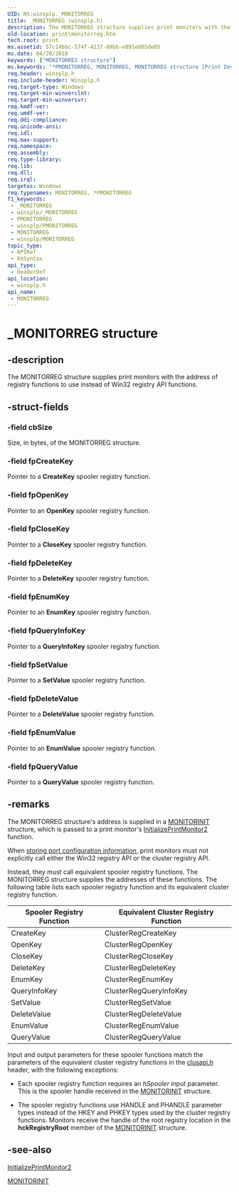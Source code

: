 ```yaml
---
UID: NS:winsplp._MONITORREG
title: _MONITORREG (winsplp.h)
description: The MONITORREG structure supplies print monitors with the address of registry functions to use instead of Win32 registry API functions.
old-location: print\monitorreg.htm
tech.root: print
ms.assetid: 57c146bc-574f-4137-89bb-e891e005de05
ms.date: 04/20/2018
keywords: ["MONITORREG structure"]
ms.keywords: "*PMONITORREG, MONITORREG, MONITORREG structure [Print Devices], PMONITORREG, PMONITORREG structure pointer [Print Devices], _MONITORREG, print.monitorreg, spoolfnc_2d0db8db-eea5-461a-a257-1fb986001dac.xml, winsplp/MONITORREG, winsplp/PMONITORREG"
req.header: winsplp.h
req.include-header: Winsplp.h
req.target-type: Windows
req.target-min-winverclnt: 
req.target-min-winversvr: 
req.kmdf-ver: 
req.umdf-ver: 
req.ddi-compliance: 
req.unicode-ansi: 
req.idl: 
req.max-support: 
req.namespace: 
req.assembly: 
req.type-library: 
req.lib: 
req.dll: 
req.irql: 
targetos: Windows
req.typenames: MONITORREG, *PMONITORREG
f1_keywords:
 - _MONITORREG
 - winsplp/_MONITORREG
 - PMONITORREG
 - winsplp/PMONITORREG
 - MONITORREG
 - winsplp/MONITORREG
topic_type:
 - APIRef
 - kbSyntax
api_type:
 - HeaderDef
api_location:
 - winsplp.h
api_name:
 - MONITORREG
---
```


# _MONITORREG structure


## -description

The MONITORREG structure supplies print monitors with the address of registry functions to use instead of Win32 registry API functions.

## -struct-fields

### -field cbSize

Size, in bytes, of the MONITORREG structure.

### -field fpCreateKey

Pointer to a **CreateKey** spooler registry function.

### -field fpOpenKey

Pointer to an **OpenKey** spooler registry function.

### -field fpCloseKey

Pointer to a **CloseKey** spooler registry function.

### -field fpDeleteKey

Pointer to a **DeleteKey** spooler registry function.

### -field fpEnumKey

Pointer to an **EnumKey** spooler registry function.

### -field fpQueryInfoKey

Pointer to a **QueryInfoKey** spooler registry function.

### -field fpSetValue

Pointer to a **SetValue** spooler registry function.

### -field fpDeleteValue

Pointer to a **DeleteValue** spooler registry function.

### -field fpEnumValue

Pointer to an **EnumValue** spooler registry function.

### -field fpQueryValue

Pointer to a **QueryValue** spooler registry function.

## -remarks

The MONITORREG structure's address is supplied in a [MONITORINIT](./ns-winsplp-_monitorinit.md) structure, which is passed to a print monitor's [InitializePrintMonitor2](./nf-winsplp-initializeprintmonitor2.md) function.

When [storing port configuration information](/windows-hardware/drivers/print/storing-port-configuration-information), print monitors must not explicitly call either the Win32 registry API or the cluster registry API.

Instead, they must call equivalent spooler registry functions. The MONITORREG structure supplies the addresses of these functions. The following table lists each spooler registry function and its equivalent cluster registry function.

| Spooler Registry Function | Equivalent Cluster Registry Function |
| --- | --- |
| CreateKey | ClusterRegCreateKey |
| OpenKey | ClusterRegOpenKey |
| CloseKey | ClusterRegCloseKey |
| DeleteKey | ClusterRegDeleteKey |
| EnumKey | ClusterRegEnumKey |
| QueryInfoKey | ClusterRegQueryInfoKey |
| SetValue | ClusterRegSetValue |
| DeleteValue | ClusterRegDeleteValue |
| EnumValue | ClusterRegEnumValue |
| QueryValue | ClusterRegQueryValue |

Input and output parameters for these spooler functions match the parameters of the equivalent cluster registry functions in the [clusapi.h](/windows/win32/api/clusapi/index) header, with the following exceptions:

- Each spooler registry function requires an *hSpooler* input parameter. This is the spooler handle received in the [MONITORINIT](./ns-winsplp-_monitorinit.md) structure.

- The spooler registry functions use HANDLE and PHANDLE parameter types instead of the HKEY and PHKEY types used by the cluster registry functions. Monitors receive the handle of the root registry location in the **hckRegistryRoot** member of the [MONITORINIT](./ns-winsplp-_monitorinit.md) structure.

## -see-also

[InitializePrintMonitor2](./nf-winsplp-initializeprintmonitor2.md)

[MONITORINIT](./ns-winsplp-_monitorinit.md)
